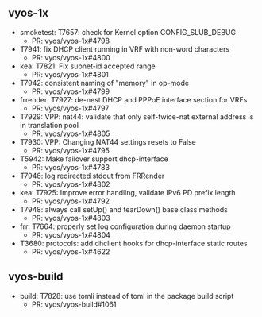 ## vyos-1x
- smoketest: T7657: check for Kernel option CONFIG_SLUB_DEBUG
   - PR: vyos/vyos-1x#4798
- T7941: fix DHCP client running in VRF with non-word characters
   - PR: vyos/vyos-1x#4800
- kea: T7821: Fix subnet-id accepted range
   - PR: vyos/vyos-1x#4801
- T7942: consistent naming of "memory" in op-mode
   - PR: vyos/vyos-1x#4799
- frrender: T7927: de-nest DHCP and PPPoE interface section for VRFs
   - PR: vyos/vyos-1x#4797
- T7929: VPP: nat44: validate that only self-twice-nat external address is in translation pool
   - PR: vyos/vyos-1x#4805
- T7930: VPP: Changing NAT44 settings resets  to False
   - PR: vyos/vyos-1x#4795
- T5942: Make failover support dhcp-interface
   - PR: vyos/vyos-1x#4783
- T7946: log redirected stdout from FRRender
   - PR: vyos/vyos-1x#4802
- kea: T7925: Improve error handling, validate IPv6 PD prefix length
   - PR: vyos/vyos-1x#4792
- T7948: always call setUp() and tearDown() base class methods
   - PR: vyos/vyos-1x#4803
- frr: T7664: properly set log configuration during daemon startup
   - PR: vyos/vyos-1x#4804
- T3680: protocols: add dhclient hooks for dhcp-interface static routes
   - PR: vyos/vyos-1x#4622


## vyos-build
- build: T7828: use tomli instead of toml in the package build script
   - PR: vyos/vyos-build#1061


